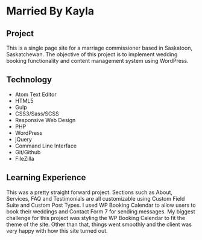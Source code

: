 Married By Kayla
======

## Project
This is a single page site for a marriage commissioner based in Saskatoon, Saskatchewan. The objective of this project is to implement wedding booking functionality and content management system using WordPress.

## Technology
* Atom Text Editor
* HTML5
* Gulp
* CSS3/Sass/SCSS
* Responsive Web Design
* PHP
* WordPress
* jQuery
* Command Line Interface
* Git/Github
* FileZilla

## Learning Experience
This was a pretty straight forward project. Sections such as About, Services, FAQ and Testimonials are all customizable using Custom Field Suite and Custom Post Types. I used WP Booking Calendar to allow users to book their weddings and Contact Form 7 for sending messages. My biggest challenge for this project was styling the WP Booking Calendar to fit the theme of the site. Other than that, things went smoothly and the client was very happy with how this site turned out.
